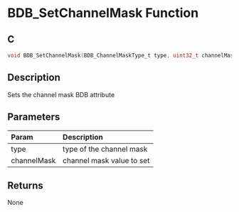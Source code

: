 # BDB_SetChannelMask Function

## C

```c
void BDB_SetChannelMask(BDB_ChannelMaskType_t type, uint32_t channelMask);
```

## Description

 Sets the channel mask BDB attribute

## Parameters

| Param | Description |
|:----- |:----------- |
| type | type of the channel mask |
| channelMask | channel mask value to set  

## Returns

 None 

